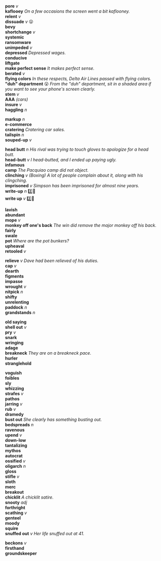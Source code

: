 __pore__ _v_  
__kaflooey__ _On a few occasions the screen went a bit kaflooney._  
__relent__ _v_  
__dissuade__ _v_ :open_mouth:  
__bevy__  
__shortchange__ _v_  
__systemic__  
__ransomware__  
__unimpeded__ _v_  
__depressed__ _Depressed wages._  
__conducive__  
__liftgate__  
__make perfect sense__ _It makes perfect sense._  
__berated__ _v_  
__flying colors__ _In these respects, Delta Air Lines passed with flying colors._  
__"duh" department__ :open_mouth: _From the "duh" department, sit in a shaded area if you want to see your phone's screen clearly._  
__stem__ _v_  
__AAA__ _(cars)_  
__insure__ _v_  
__haggling__ _n_  

__markup__ _n_  
__e-commerce__  
__cratering__ _Cratering car sales._  
__tailspin__ _n_  
__souped-up__ _v_  


__head butt__ _n_ _His rival was trying to touch gloves to apologize for a head butt._  
__head-butt__ _v_ _I head-butted, and I ended up paying ugly._  
__infamous__  
__camp__ _The Pacquiao camp did not object._  
__clinching__ _v_ _(Boxing)_ _A lot of people complain about it, along with his clingching._  
__imprisoned__ _v_ _Simpson has been imprisoned for almost nine years._  
__write-up__ _n_ :two::shit:  
__write up__ _v_ :two::shit:  

__lavish__  
__abundant__  
__mope__ _v_  
__monkey off one's back__ _The win did remove the major monkey off his back._  
__fairly__  
__swale__  
__pot__ _Where are the pot bunkers?_  
__upheaval__  
__retooled__ _v_  

__relieve__ _v_ _Dave had been relieved of his duties._  
__cap__ _v_  
__dearth__  
__figments__  
__impasse__  
__wrought__ _v_  
__nitpick__ _n_  
__shifty__  
__unrelenting__  
__paddock__ _n_  
__grandstands__ _n_  

__old saying__  
__shell out__ _v_  
__pry__ _v_  
__snark__  
__wringing__  
__adage__  
__breakneck__ _They are on a breakneck pace._  
__hurler__  
__stranglehold__  

__voguish__  
__foibles__  
__sly__  
__whizzing__  
__strafes__ _v_  
__pathos__  
__jarring__ _v_  
__rub__ _v_  
__dramedy__  
__bust out__ _She clearly has something busting out._  
__bedspreads__ _n_  
__ravenous__  
__upend__ _v_  
__down-low__  
__tantalizing__  
__mythos__  
__autocrat__  
__ossified__ _v_  
__oligarch__ _n_  
__gloss__  
__stifle__ _v_  
__sloth__  
__merc__  
__breakout__  
__chicklit__ _A chicklit satire._  
__snooty__ _adj_  
__forthright__  
__scathing__ _v_  
__genteel__  
__moody__  
__squire__  
__snuffed out__ _v_ _Her life snuffed out at 41._  

__beckons__ _v_  
__firsthand__  
__groundskeeper__  

